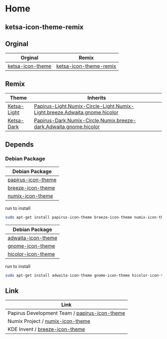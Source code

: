 

# Home


## ketsa-icon-theme-remix


## Orginal

| Orginal | Remix |
| --- | --- |
| [ketsa-icon-theme](https://github.com/zayronxio/ketsa-icon-theme) | [ketsa-icon-theme-remix](https://github.com/samwhelp/ketsa-icon-theme-remix) |


## Remix

| Theme | Inherits |
| --- | --- |
| [Ketsa-Light](https://github.com/samwhelp/ketsa-icon-theme-remix/tree/main/icons/Ketsa-Light) | [Papirus-Light,Numix-Circle-Light,Numix-Light,breeze,Adwaita,gnome,hicolor](https://github.com/samwhelp/ketsa-icon-theme-remix/blob/main/icons/Ketsa-Light/index.theme#L6) |
| [Ketsa-Dark](https://github.com/samwhelp/ketsa-icon-theme-remix/tree/main/icons/Ketsa-Dark) | [Papirus-Dark,Numix-Circle,Numix,breeze-dark,Adwaita,gnome,hicolor](https://github.com/samwhelp/ketsa-icon-theme-remix/blob/main/icons/Ketsa-Dark/index.theme#L6) |





## Depends


### Debian Package

| Debian Package |
| --- |
| [papirus-icon-theme](https://packages.debian.org/stable/papirus-icon-theme) |
| [breeze-icon-theme](https://packages.debian.org/stable/breeze-icon-theme) |
| [numix-icon-theme](https://packages.debian.org/stable/numix-icon-theme) |

run to install

``` sh
sudo apt-get install papirus-icon-theme breeze-icon-theme numix-icon-theme
```


| Debian Package |
| --- |
| [adwaita-icon-theme](https://packages.debian.org/stable/adwaita-icon-theme) |
| [gnome-icon-theme](https://packages.debian.org/stable/gnome-icon-theme) |
| [hicolor-icon-theme](https://packages.debian.org/stable/hicolor-icon-theme) |

run to install

``` sh
sudo apt-get install adwaita-icon-theme gnome-icon-theme hicolor-icon-theme
```




## Link

| Link |
| --- |
| Papirus Development Team / [papirus-icon-theme](https://github.com/PapirusDevelopmentTeam/papirus-icon-theme) |
| Numix Project / [numix-icon-theme](https://github.com/numixproject/numix-icon-theme) |
| KDE Invent / [breeze-icon-theme](https://invent.kde.org/frameworks/breeze-icons) |
